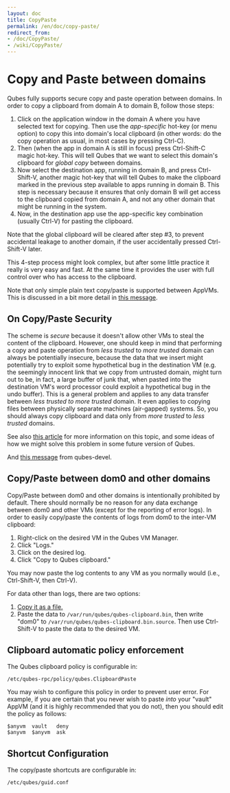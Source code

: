 ```yaml
---
layout: doc
title: CopyPaste
permalink: /en/doc/copy-paste/
redirect_from:
- /doc/CopyPaste/
- /wiki/CopyPaste/
---
```


Copy and Paste between domains
==============================

Qubes fully supports secure copy and paste operation between domains. In order to copy a clipboard from domain A to domain B, follow those steps:

1.  Click on the application window in the domain A where you have selected text for copying. Then use the *app-specific* hot-key (or menu option) to copy this into domain's local clipboard (in other words: do the copy operation as usual, in most cases by pressing Ctrl-C).
2.  Then (when the app in domain A is still in focus) press Ctrl-Shift-C magic hot-key. This will tell Qubes that we want to select this domain's clipboard for *global copy* between domains.
3.  Now select the destination app, running in domain B, and press Ctrl-Shift-V, another magic hot-key that will tell Qubes to make the clipboard marked in the previous step available to apps running in domain B. This step is necessary because it ensures that only domain B will get access to the clipboard copied from domain A, and not any other domain that might be running in the system.
4.  Now, in the destination app use the app-specific key combination (usually Ctrl-V) for pasting the clipboard.

Note that the global clipboard will be cleared after step \#3, to prevent accidental leakage to another domain, if the user accidentally pressed Ctrl-Shift-V later.

This 4-step process might look complex, but after some little practice it really is very easy and fast. At the same time it provides the user with full control over who has access to the clipboard.

Note that only simple plain text copy/paste is supported between AppVMs. This is discussed in a bit more detail in [this message](https://groups.google.com/group/qubes-devel/msg/57fe6695eb8ec8cd).

On Copy/Paste Security
----------------------

The scheme is *secure* because it doesn't allow other VMs to steal the content of the clipboard. However, one should keep in mind that performing a copy and paste operation from *less trusted* to *more trusted* domain can always be potentially insecure, because the data that we insert might potentially try to exploit some hypothetical bug in the destination VM (e.g. the seemingly innocent link that we copy from untrusted domain, might turn out to be, in fact, a large buffer of junk that, when pasted into the destination VM's word processor could exploit a hypothetical bug in the undo buffer). This is a general problem and applies to any data transfer between *less trusted to more trusted* domain. It even applies to copying files between physically separate machines (air-gapped) systems. So, you should always copy clipboard and data only from *more trusted* to *less trusted* domains.

See also [this article](http://theinvisiblethings.blogspot.com/2011/03/partitioning-my-digital-life-into.html) for more information on this topic, and some ideas of how we might solve this problem in some future version of Qubes.

And [this message](https://groups.google.com/group/qubes-devel/msg/48b4b532cee06e01) from qubes-devel.

Copy/Paste between dom0 and other domains
-----------------------------------------

Copy/Paste between dom0 and other domains is intentionally prohibited by default. There should normally be no reason for any data exchange between dom0 and other VMs (except for the reporting of error logs). In order to easily copy/paste the contents of logs from dom0 to the inter-VM clipboard:

1.  Right-click on the desired VM in the Qubes VM Manager.
2.  Click "Logs."
3.  Click on the desired log.
4.  Click "Copy to Qubes clipboard."

You may now paste the log contents to any VM as you normally would (i.e., Ctrl-Shift-V, then Ctrl-V).

For data other than logs, there are two options:

1.  [Copy it as a file.](/en/doc/copy-to-dom-zero/)
2.  Paste the data to `/var/run/qubes/qubes-clipboard.bin`, then write "dom0" to `/var/run/qubes/qubes-clipboard.bin.source`. Then use Ctrl-Shift-V to paste the data to the desired VM.

Clipboard automatic policy enforcement
--------------------------------------

The Qubes clipboard policy is configurable in:

```
/etc/qubes-rpc/policy/qubes.ClipboardPaste
```

You may wish to configure this policy in order to prevent user error. For example, if you are certain that you never wish to paste *into* your "vault" AppVM (and it is highly recommended that you do not), then you should edit the policy as follows:

```
$anyvm  vault   deny
$anyvm  $anyvm  ask
```

Shortcut Configuration
----------------------

The copy/paste shortcuts are configurable in:

```
/etc/qubes/guid.conf
```
